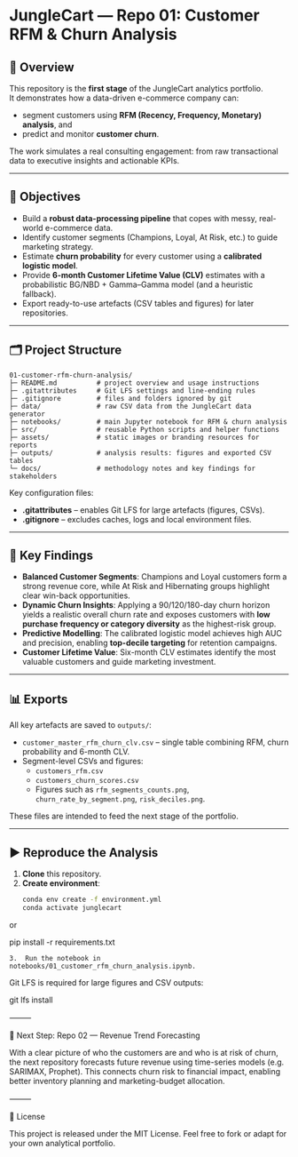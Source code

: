 # JungleCart — Repo 01: Customer RFM & Churn Analysis

## 📌 Overview
This repository is the **first stage** of the JungleCart analytics portfolio.  
It demonstrates how a data-driven e-commerce company can:
* segment customers using **RFM (Recency, Frequency, Monetary) analysis**, and
* predict and monitor **customer churn**.

The work simulates a real consulting engagement: from raw transactional data to executive insights and actionable KPIs.

---

## 🎯 Objectives
* Build a **robust data-processing pipeline** that copes with messy, real-world e-commerce data.
* Identify customer segments (Champions, Loyal, At Risk, etc.) to guide marketing strategy.
* Estimate **churn probability** for every customer using a **calibrated logistic model**.
* Provide **6-month Customer Lifetime Value (CLV)** estimates with a probabilistic BG/NBD + Gamma–Gamma model (and a heuristic fallback).
* Export ready-to-use artefacts (CSV tables and figures) for later repositories.

---

## 🗂 Project Structure

```
01-customer-rfm-churn-analysis/
├─ README.md          # project overview and usage instructions
├─ .gitattributes     # Git LFS settings and line-ending rules
├─ .gitignore         # files and folders ignored by git
├─ data/              # raw CSV data from the JungleCart data generator
├─ notebooks/         # main Jupyter notebook for RFM & churn analysis
├─ src/               # reusable Python scripts and helper functions
├─ assets/            # static images or branding resources for reports
├─ outputs/           # analysis results: figures and exported CSV tables
└─ docs/              # methodology notes and key findings for stakeholders
```

Key configuration files:
* **.gitattributes** – enables Git LFS for large artefacts (figures, CSVs).
* **.gitignore** – excludes caches, logs and local environment files.

---

## 🔑 Key Findings
* **Balanced Customer Segments**: Champions and Loyal customers form a strong revenue core, while At Risk and Hibernating groups highlight clear win-back opportunities.
* **Dynamic Churn Insights**: Applying a 90/120/180-day churn horizon yields a realistic overall churn rate and exposes customers with **low purchase frequency or category diversity** as the highest-risk group.
* **Predictive Modelling**: The calibrated logistic model achieves high AUC and precision, enabling **top-decile targeting** for retention campaigns.
* **Customer Lifetime Value**: Six-month CLV estimates identify the most valuable customers and guide marketing investment.

---

## 📊 Exports
All key artefacts are saved to `outputs/`:
* `customer_master_rfm_churn_clv.csv` – single table combining RFM, churn probability and 6-month CLV.
* Segment-level CSVs and figures:
  * `customers_rfm.csv`
  * `customers_churn_scores.csv`
  * Figures such as `rfm_segments_counts.png`, `churn_rate_by_segment.png`, `risk_deciles.png`.

These files are intended to feed the next stage of the portfolio.

---

## ▶️ Reproduce the Analysis
1. **Clone** this repository.
2. **Create environment**:
   ```bash
   conda env create -f environment.yml
   conda activate junglecart

or

pip install -r requirements.txt

	3.	Run the notebook in notebooks/01_customer_rfm_churn_analysis.ipynb.

Git LFS is required for large figures and CSV outputs:

git lfs install


⸻

🚀 Next Step: Repo 02 — Revenue Trend Forecasting

With a clear picture of who the customers are and who is at risk of churn,
the next repository forecasts future revenue using time-series models (e.g. SARIMAX, Prophet).
This connects churn risk to financial impact, enabling better inventory planning and marketing-budget allocation.

⸻

📜 License

This project is released under the MIT License.
Feel free to fork or adapt for your own analytical portfolio.

